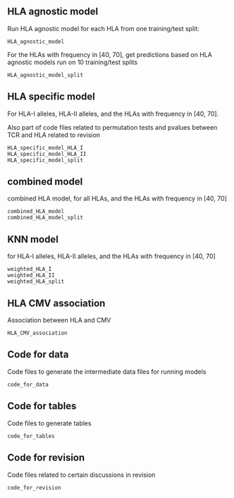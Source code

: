 
## HLA agnostic model

Run HLA agnostic model for each HLA from one training/test split:

	HLA_agnostic_model

For the HLAs with frequency in [40, 70], get predictions based on HLA agnostic models run on 10 training/test splits

	HLA_agnostic_model_split

## HLA specific model

For HLA-I alleles, HLA-II alleles, and the HLAs with frequency in [40, 70]. 

Also part of code files related to permutation tests and pvalues between TCR and HLA related to revision

	HLA_specific_model_HLA_I
	HLA_specific_model_HLA_II
	HLA_specific_model_split

## combined model

combined HLA model, for all HLAs, and the HLAs with frequency in [40, 70]

	combined_HLA_model
	combined_HLA_model_split

## KNN model

for HLA-I alleles, HLA-II alleles, and the HLAs with frequency in [40, 70]

	weighted_HLA_I
	weighted_HLA_II
	weighted_HLA_split

## HLA CMV association

Association between HLA and CMV

	HLA_CMV_association

## Code for data

Code files to generate the intermediate data files for running models

	code_for_data

## Code for tables

Code files to generate tables

	code_for_tables

## Code for revision

Code files related to certain discussions in revision

	code_for_revision

	





